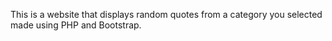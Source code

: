 This is a website that displays random quotes from a category you selected made using PHP and Bootstrap.
